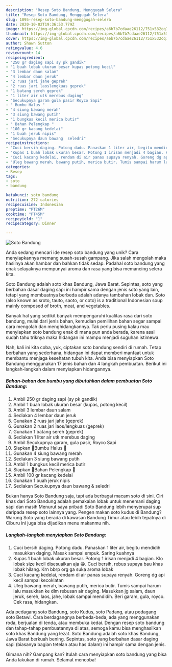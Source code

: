 ```yaml
---
description: "Resep Soto Bandung, Menggugah Selera"
title: "Resep Soto Bandung, Menggugah Selera"
slug: 1095-resep-soto-bandung-menggugah-selera
date: 2020-10-02T19:36:53.779Z
image: https://img-global.cpcdn.com/recipes/a6b7b7cdaae26112/751x532cq70/soto-bandung-foto-resep-utama.jpg
thumbnail: https://img-global.cpcdn.com/recipes/a6b7b7cdaae26112/751x532cq70/soto-bandung-foto-resep-utama.jpg
cover: https://img-global.cpcdn.com/recipes/a6b7b7cdaae26112/751x532cq70/soto-bandung-foto-resep-utama.jpg
author: Shawn Sutton
ratingvalue: 4.6
reviewcount: 14
recipeingredient:
- "250 gr daging sapi sy pk gandik"
- "1 buah lobak ukuran besar kupas potong kecil"
- "3 lembar daun salam"
- "4 lembar daun jeruk"
- "2 ruas jari jahe geprek"
- "2 ruas jari laoslengkuas geprek"
- "1 batang sereh geprek"
- "1 liter air utk merebus daging"
- "Secukupnya garam gula pasir Royco Sapi"
- " Bumbu Halus "
- "4 siung bawang merah"
- "3 siung bawang putih"
- "1 bungkus kecil merica butir"
- " Bahan Pelengkap "
- "100 gr kacang kedelai"
- "1 buah jeruk nipis"
- "Secukupnya daun bawang  seledri"
recipeinstructions:
- "Cuci bersih daging. Potong dadu. Panaskan 1 liter air, begitu mendidih masukkan daging. Masak sampai empuk. Saring kuahnya"
- "Kupas 1 buah lobak ukuran besar. Potong 1 irisan menjadi 4 bagian. Klo lobak size kecil disesuaikan aja 😁. Cuci bersih, rebus supaya bau khas lobak hilang. Krn bbrp org ga suka aroma lobak"
- "Cuci kacang kedelai, rendam di air panas supaya renyah. Goreng dg api kecil sampai kecoklatan"
- "Uleg bawang merah, bawang putih, merica butir. Tumis sampai harum lalu masukkan ke dlm rebusan air daging. Masukkan jg salam, daun jeruk, sereh, laos, jahe, lobak sampai mendidih. Beri garam, gula, royco. Cek rasa, hidangkan."
categories:
- Resep
tags:
- soto
- bandung

katakunci: soto bandung 
nutrition: 272 calories
recipecuisine: Indonesian
preptime: "PT26M"
cooktime: "PT45M"
recipeyield: "1"
recipecategory: Dinner

---
```



![Soto Bandung](https://img-global.cpcdn.com/recipes/a6b7b7cdaae26112/751x532cq70/soto-bandung-foto-resep-utama.jpg)

Anda sedang mencari ide resep soto bandung yang unik? Cara menyiapkannya memang susah-susah gampang. Jika salah mengolah maka hasilnya akan hambar dan bahkan tidak sedap. Padahal soto bandung yang enak selayaknya mempunyai aroma dan rasa yang bisa memancing selera kita.

Soto Bandung adalah soto khas Bandung, Jawa Barat. Sepintas, soto yang berbahan dasar daging sapi ini hampir sama dengan jenis soto yang lain, tetapi yang membuatnya berbeda adalah adanya tambahan lobak dan. Soto (also known as sroto, tauto, saoto, or coto) is a traditional Indonesian soup mainly composed of broth, meat, and vegetables.

Banyak hal yang sedikit banyak mempengaruhi kualitas rasa dari soto bandung, mulai dari jenis bahan, kemudian pemilihan bahan segar sampai cara mengolah dan menghidangkannya. Tak perlu pusing kalau mau menyiapkan soto bandung enak di mana pun anda berada, karena asal sudah tahu triknya maka hidangan ini mampu menjadi suguhan istimewa.


Nah, kali ini kita coba, yuk, ciptakan soto bandung sendiri di rumah. Tetap berbahan yang sederhana, hidangan ini dapat memberi manfaat untuk membantu menjaga kesehatan tubuh kita. Anda bisa menyiapkan Soto Bandung menggunakan 17 jenis bahan dan 4 langkah pembuatan. Berikut ini langkah-langkah dalam menyiapkan hidangannya.

<!--inarticleads1-->

##### Bahan-bahan dan bumbu yang dibutuhkan dalam pembuatan Soto Bandung:

1. Ambil 250 gr daging sapi (sy pk gandik)
1. Ambil 1 buah lobak ukuran besar (kupas, potong kecil)
1. Ambil 3 lembar daun salam
1. Sediakan 4 lembar daun jeruk
1. Gunakan 2 ruas jari jahe (geprek)
1. Gunakan 2 ruas jari laos/lengkuas (geprek)
1. Gunakan 1 batang sereh (geprek)
1. Sediakan 1 liter air utk merebus daging
1. Ambil Secukupnya garam, gula pasir, Royco Sapi
1. Siapkan  🔹Bumbu Halus 🔹
1. Gunakan 4 siung bawang merah
1. Sediakan 3 siung bawang putih
1. Ambil 1 bungkus kecil merica butir
1. Siapkan  🔹Bahan Pelengkap 🔹
1. Ambil 100 gr kacang kedelai
1. Gunakan 1 buah jeruk nipis
1. Sediakan Secukupnya daun bawang &amp; seledri


Bukan hanya Soto Bandung saja, tapi ada berbagai macam soto di sini. Ciri khas dari Soto Bandung adalah pemakaian lobak untuk menemani daging sapi dan masih Menurut saya pribadi Soto Bandung lebih menyerupai sup daripada resep soto lainnya yang. Pengen makan soto kudus di Bandung? Warung Soto yang berada di kawasan Bandung Timur atau lebih tepatnya di Ciburu ini juga bisa dijadikan menu makanmu nih. 

<!--inarticleads2-->

##### Langkah-langkah menyiapkan Soto Bandung:

1. Cuci bersih daging. Potong dadu. Panaskan 1 liter air, begitu mendidih masukkan daging. Masak sampai empuk. Saring kuahnya
1. Kupas 1 buah lobak ukuran besar. Potong 1 irisan menjadi 4 bagian. Klo lobak size kecil disesuaikan aja 😁. Cuci bersih, rebus supaya bau khas lobak hilang. Krn bbrp org ga suka aroma lobak
1. Cuci kacang kedelai, rendam di air panas supaya renyah. Goreng dg api kecil sampai kecoklatan
1. Uleg bawang merah, bawang putih, merica butir. Tumis sampai harum lalu masukkan ke dlm rebusan air daging. Masukkan jg salam, daun jeruk, sereh, laos, jahe, lobak sampai mendidih. Beri garam, gula, royco. Cek rasa, hidangkan.


Ada pedagang soto Bandung, soto Kudus, soto Padang, atau pedagang soto Betawi. Cara berdagangnya berbeda-beda, ada yang menggunakan roda, berjualan di tenda, atau membuka kedai. Dengan resep soto bandung dan tahap-tahap pembuatannya di atas, semoga kamu bisa menghasilkan soto khas Bandung yang lezat. Soto Bandung adalah soto khas Bandung, Jawa Barat berkuah bening. Sepintas, soto yang berbahan dasar daging sapi (biasanya bagian tetelan atau has dalam) ini hampir sama dengan jenis. 

Gimana nih? Gampang kan? Itulah cara menyiapkan soto bandung yang bisa Anda lakukan di rumah. Selamat mencoba!
